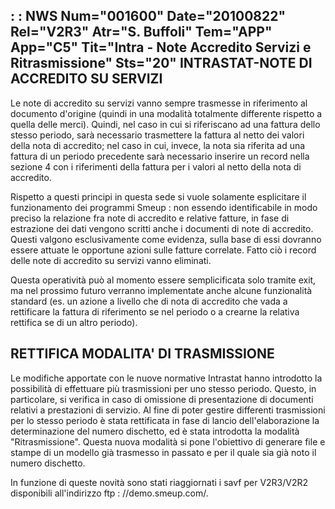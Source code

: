  :  : NWS Num="001600" Date="20100822" Rel="V2R3" Atr="S. Buffoli" Tem="APP" App="C5" Tit="Intra - Note Accredito Servizi e Ritrasmissione" Sts="20"
INTRASTAT-NOTE DI ACCREDITO SU SERVIZI
---------------------------------------
Le note di accredito su servizi vanno sempre trasmesse in riferimento al documento d'origine (quindi in una modalità totalmente differente rispetto a quella delle merci). Quindi, nel
caso in cui si riferiscano ad una fattura dello stesso periodo, sarà necessario trasmettere la fattura al netto dei valori della nota di accredito; nel caso in cui, invece, la nota sia riferita ad una fattura di un periodo precedente sarà necessario inserire un record nella sezione 4
con i riferimenti della fattura per i valori al netto della nota di accredito.

Rispetto a questi principi in questa sede si vuole solamente esplicitare il funzionamento dei programmi Smeup :  non essendo identificabile in modo preciso la relazione fra note di accredito e relative fatture, in fase di estrazione dei dati vengono scritti anche i documenti di note di accredito. Questi valgono esclusivamente come evidenza, sulla base di essi dovranno essere attuate le opportune azioni sulle fatture correlate. Fatto ciò i record delle note di accredito su servizi vanno eliminati.

Questa operatività può al momento essere semplicificata solo tramite exit, ma nel prossimo futuro verranno implementate anche alcune funzionalità standard (es. un azione a livello che di nota di accredito che vada a rettificare la fattura di riferimento se nel periodo o a crearne la relativa rettifica se di un altro periodo).

RETTIFICA MODALITA' DI TRASMISSIONE
-----------------------------------
Le modifiche apportate con le nuove normative Intrastat hanno introdotto la possibilità di effettuare più trasmissioni per uno stesso periodo. Questo, in particolare, si verifica in caso di omissione di presentazione di documenti relativi a prestazioni di servizio.
Al fine di poter gestire differenti trasmissioni per lo stesso periodo è stata rettificata in fase di lancio dell'elaborazione la determinazione del numero dischetto, ed è stata introdotta la modalità "Ritrasmissione". Questa nuova modalità si pone l'obiettivo di generare file e stampe di un modello già trasmesso in passato e per il quale sia già noto il numero dischetto.

In funzione di queste novità sono stati riaggiornati i savf per V2R3/V2R2 disponibili all'indirizzo ftp : //demo.smeup.com/.
